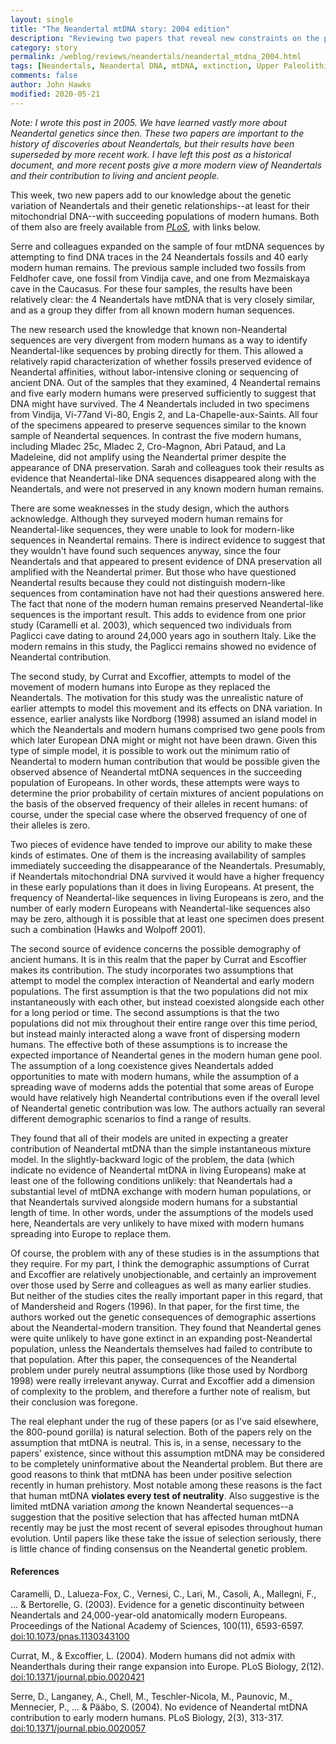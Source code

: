 ```yaml
---
layout: single
title: "The Neandertal mtDNA story: 2004 edition"
description: "Reviewing two papers that reveal new constraints on the possibility that Upper Paleolithic Europeans had Neandertal ancestry"
category: story
permalink: /weblog/reviews/neandertals/neandertal_mtdna_2004.html
tags: [Neandertals, Neandertal DNA, mtDNA, extinction, Upper Paleolithic, Europe]
comments: false
author: John Hawks
modified: 2020-05-21
---
```


*Note: I wrote this post in 2005. We have learned vastly more about Neandertal genetics since then. These two papers are important to the history of discoveries about Neandertals, but their results have been superseded by more recent work. I have left this post as a historical document, and more recent posts give a more modern view of Neandertals and their contribution to living and ancient people.*

This week, two new papers add to our knowledge about the genetic variation of Neandertals and their genetic relationships--at least for their mitochondrial DNA--with succeeding populations of modern humans.  Both of them also are freely available from
<a href="http://www.plos.org"><em>PLoS</em></a>, with links below.


Serre and colleagues expanded on the sample of four mtDNA sequences by attempting to find DNA traces in the 24 Neandertals fossils and 40 early modern human remains. The previous sample included two fossils from Feldhofer cave, one fossil from Vindija cave, and one from Mezmaiskaya cave in the Caucasus.  For these four samples, the results have been relatively clear: the 4 Neandertals have mtDNA that is very closely similar, and as a group they differ from all known modern human sequences.



The new research used the knowledge that known non-Neandertal sequences are very divergent from modern humans as a way to identify Neandertal-like sequences by probing directly for them.  This allowed a relatively rapid characterization of whether fossils preserved evidence of Neandertal affinities, without labor-intensive cloning or sequencing of ancient DNA.  Out of the samples that they examined, 4 Neandertal remains and five early modern humans were preserved sufficiently to suggest that DNA might have survived.  The 4 Neandertals included in two specimens from Vindija, Vi-77and Vi-80, Engis 2, and La-Chapelle-aux-Saints.  All four of the specimens appeared to preserve sequences similar to the known sample of Neandertal sequences.  In contrast the five modern humans, including Mladec 25c, Mladec 2, Cro-Magnon, Abri Pataud, and La Madeleine, did not amplify using the Neandertal primer despite the appearance of DNA preservation.  Sarah and colleagues took their results as evidence that Neandertal-like DNA sequences disappeared along with the Neandertals, and were not preserved in any known modern human remains.



There are some weaknesses in the study design, which the authors acknowledge.  Although they surveyed modern human remains for Neandertal-like sequences, they were unable to look for modern-like sequences in Neandertal remains.  There is indirect evidence to suggest that they wouldn't have found such sequences anyway, since the four Neandertals and that appeared to present evidence of DNA preservation all amplified with the Neandertal primer.  But those who have questioned Neandertal results because they could not distinguish modern-like sequences from contamination have not had their questions answered here.  The fact that none of the modern human remains preserved Neandertal-like sequences is the important result.  This adds to evidence from one prior study (Caramelli et al. 2003), which sequenced two individuals from Paglicci cave dating to around 24,000 years ago in southern Italy.  Like the modern remains in this study, the Paglicci remains showed no evidence of Neandertal contribution.



The second study, by Currat and Excoffier, attempts to model of the movement of modern humans into Europe as they replaced the Neandertals.  The motivation for this study was the unrealistic nature of earlier attempts to model this movement and its effects on DNA variation.  In essence, earlier analysts like Nordborg (1998) assumed an island model in which the Neandertals and modern humans comprised two gene pools from which later European DNA might or might not have been drawn.  Given this type of simple model, it is possible to work out the minimum ratio of Neandertal to modern human contribution that would be possible given the observed absence of Neandertal mtDNA sequences in the succeeding population of Europeans.  In other words, these attempts were ways to determine the prior probability of certain mixtures of ancient populations on the basis of the observed frequency of their alleles in recent humans: of course, under the special case where the observed frequency of one of their alleles is zero.



Two pieces of evidence have tended to improve our ability to make these kinds of estimates. One of them is the increasing availability of samples immediately succeeding the disappearance of the Neandertals.  Presumably, if Neandertals mitochondrial DNA survived it would have a higher frequency in these early populations than it does in living Europeans.  At present, the frequency of Neandertal-like sequences in living Europeans is zero, and the number of early modern Europeans with Neandertal-like sequences also may be zero, although it is possible that at least one specimen does present such a combination (Hawks and Wolpoff 2001).



The second source of evidence concerns the possible demography of ancient humans.  It is in this realm that the paper by Currat and Escoffier makes its contribution. The study incorporates two assumptions that attempt to model the complex interaction of Neandertal and early modern populations.  The first assumption is that the two populations did not mix instantaneously with each other, but instead coexisted alongside each other for a long period or time.  The second assumptions is that the two populations did not mix throughout their entire range over this time period, but instead mainly interacted along a wave front of dispersing modern humans.  The effective both of these assumptions is to increase the expected importance of Neandertal genes in the modern human gene pool.  The assumption of a long coexistence gives Neandertals added opportunities to mate with modern humans, while the assumption of a spreading wave of moderns adds the potential that some areas of Europe would have relatively high Neandertal contributions even if the overall level of Neandertal genetic contribution was low.  The authors actually ran several different demographic scenarios to find a range of results.



They found that all of their models are united in expecting a greater contribution of Neandertal mtDNA than the simple instantaneous mixture model. In the slightly-backward logic of the problem, the data (which indicate no evidence of Neandertal mtDNA in living Europeans) make at least one of the following conditions unlikely: that Neandertals had a substantial level of mtDNA exchange with modern human populations, or that Neandertals survived alongside modern humans for a substantial length of time. In other words, under the assumptions of the models used here, Neandertals are very unlikely to have mixed with modern humans spreading into Europe to replace them.



Of course, the problem with any of these studies is in the assumptions that they require. For my part, I think the demographic assumptions of Currat and Excoffier are relatively unobjectionable, and certainly an improvement over those used by Serre and colleagues as well as many earlier studies. But neither of the studies cites the really important paper in this regard, that of Mandersheid and Rogers (1996). In that paper, for the first time, the authors worked out the genetic consequences of demographic assertions about the Neandertal-modern transition. They found that Neandertal genes were quite unlikely to have gone extinct in an expanding post-Neandertal population, unless the Neandertals themselves had failed to contribute to that population. After this paper, the consequences of the Neandertal problem under purely neutral assumptions (like those used by Nordborg 1998) were really irrelevant anyway. Currat and Excoffier add a dimension of complexity to the problem, and therefore a further note of realism, but their conclusion was foregone.



The real elephant under the rug of these papers (or as I've said elsewhere, the 800-pound gorilla) is natural selection. Both of the papers rely on the assumption that mtDNA is neutral. This is, in a sense, necessary to the papers' existence, since without this assumption mtDNA may be considered to be completely uninformative about the Neandertal problem. But there are good reasons to think that mtDNA has been under positive selection recently in human prehistory. Most notable among these reasons is the fact that human mtDNA <b>violates every test of neutrality</b>. Also suggestive is the limited mtDNA variation <i>among</i> the known Neandertal sequences--a suggestion that the positive selection that has affected human mtDNA recently may be just the most recent of several episodes throughout human evolution. Until papers like these take the issue of selection seriously, there is little chance of finding consensus on the Neandertal genetic problem.



<h4>References</h4>

<p class="cite">Caramelli, D., Lalueza-Fox, C., Vernesi, C., Lari, M., Casoli, A., Mallegni, F., ... & Bertorelle, G. (2003). Evidence for a genetic discontinuity between Neandertals and 24,000-year-old anatomically modern Europeans. Proceedings of the National Academy of Sciences, 100(11), 6593-6597. <a href="https://doi.org/10.1073/pnas.1130343100">doi:10.1073/pnas.1130343100</a></p>

<p class="cite">Currat, M., & Excoffier, L. (2004). Modern humans did not admix with Neanderthals during their range expansion into Europe. PLoS Biology, 2(12). <a href="https://doi.org/10.1371/journal.pbio.0020421">doi:10.1371/journal.pbio.0020421</a></p>

<p class="cite">Serre, D., Langaney, A., Chell, M., Teschler-Nicola, M., Paunovic, M., Mennecier, P., ... & Pääbo, S. (2004). No evidence of Neandertal mtDNA contribution to early modern humans. PLoS Biology, 2(3), 313-317. <a href="https://doi.org/10.1371/journal.pbio.0020057">doi:10.1371/journal.pbio.0020057</a></p>



